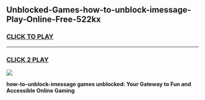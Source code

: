 
## Unblocked-Games-how-to-unblock-imessage-Play-Online-Free-522kx
<h3>
<a href="https://premium76.site?title=how-to-unblock-imessage&ref=26A">CLICK TO PLAY</a></h3>
<hr>

<h3>
<a href="https://premium76.site?title=how-to-unblock-imessage&ref=26A">CLICK 2 PLAY</a>
  
</h3>

<a href="https://premium76.site?title=how-to-unblock-imessage&ref=26A"><img src="https://clearcache.store/games.png"></a>


**how-to-unblock-imessage games unblocked: Your Gateway to Fun and Accessible Online Gaming**
